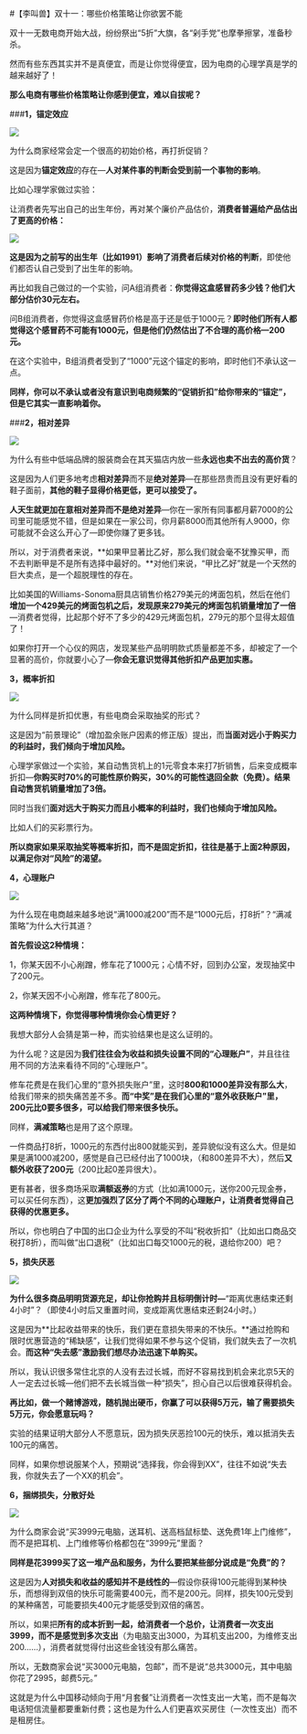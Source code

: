 #【李叫兽】双十一：哪些价格策略让你欲罢不能

双十一无数电商开始大战，纷纷祭出“5折”大旗，各“剁手党”也摩拳擦掌，准备秒杀。

然而有些东西其实并不是真便宜，而是让你觉得便宜，因为电商的心理学真是学的越来越好了！

**那么电商有哪些价格策略让你感到便宜，难以自拔呢？**

###**1，锚定效应**

![](http://mmbiz.qpic.cn/mmbiz/As7mscS0UOAjCTdTayg8hPghHib8zJPfIcr4UpCrwgOMdIubnBkxic9hXNtF1EFiaNDsPmQq6WxtNIN5QV6AWRx9g/640?tp=webp&wxfrom=5&wx_lazy=1)

为什么商家经常会定一个很高的初始价格，再打折促销？

这是因为**锚定效应**的存在—**人对某件事的判断会受到前一个事物的影响**。

比如心理学家做过实验：

让消费者先写出自己的出生年份，再对某个廉价产品估价，**消费者普遍给产品估出了更高的价格：**

![](http://mmbiz.qpic.cn/mmbiz/As7mscS0UOAjCTdTayg8hPghHib8zJPfIotfrtvLCE0doU6pXQuhXt515pMYMDazFSRCEh3KpbBm3vCcpo6ySCA/640?tp=webp&wxfrom=5&wx_lazy=1)

**这是因为之前写的出生年（比如1991）影响了消费者后续对价格的判断**，即使他们都否认自己受到了出生年的影响。

再比如我自己做过的一个实验，问A组消费者：**你觉得这盒感冒药多少钱？他们大部分估价30元左右。**

问B组消费者，你觉得这盒感冒药价格是高于还是低于1000元？**即时他们所有人都觉得这个感冒药不可能有1000元，但是他们仍然估出了不合理的高价格—200元。**

在这个实验中，B组消费者受到了“1000”元这个锚定的影响，即时他们不承认这一点。

**同样，你可以不承认或者没有意识到电商频繁的“促销折扣”给你带来的“锚定”，但是它其实一直影响着你。**

###**2，相对差异**

**![](http://mmbiz.qpic.cn/mmbiz/As7mscS0UOAjCTdTayg8hPghHib8zJPfIM7Iib1sMNiceF3yO8icn5sTHva8ib5x10GDhOeabic0wteN6URY0HiblicI0w/640?tp=webp&wxfrom=5&wx_lazy=1)**

为什么有些中低端品牌的服装商会在其天猫店内放一些**永远也卖不出去的高价货**？

这是因为人们更多地考虑**相对差异**而不是**绝对差异**—在那些昂贵而且没有更好看的鞋子面前，**其他的鞋子显得价格更低，更可以接受了。**

**人天生就更加在意相对差异而不是绝对差异**—你在一家所有同事都月薪7000的公司里可能感觉不错，但是如果在一家公司，你月薪8000而其他所有人9000，你可能就不会这么开心了—即使你赚了更多钱。

所以，对于消费者来说，**如果甲显著比乙好，那么我们就会毫不犹豫买甲，而不去判断甲是不是所有选择中最好的。**对他们来说，“甲比乙好”就是一个天然的巨大卖点，是一个超脱理性的存在。

比如美国的Williams-Sonoma厨具店销售价格279美元的烤面包机，然后在他们**增加一个429美元的烤面包机之后，发现原来279美元的烤面包机销量增加了一倍**—消费者觉得，比起那个好不了多少的429元烤面包机，279元的那个显得太超值了！

如果你打开一个心仪的网店，发现某些产品明明款式质量都差不多，却被定了一个显著的高价，你就要小心了—**你会无意识觉得其他折扣产品更加实惠。**

**3，概率折扣**

![](http://mmbiz.qpic.cn/mmbiz/As7mscS0UOAjCTdTayg8hPghHib8zJPfIIbRw3JOc8jlibUrngHADtrkic01zlm8HyppwCVfsD6MAys0jHE8L9bTA/640?tp=webp&wxfrom=5&wx_lazy=1)

为什么同样是折扣优惠，有些电商会采取抽奖的形式？

这是因为“前景理论”（增加盈余账户因素的修正版）提出，而**当面对远小于购买力的利益时，我们倾向于增加风险。**

心理学家做过一个实验，某自动售货机上的1元零食本来打7折销售，后来变成概率折扣—**你购买时70%的可能性原价购买，30%的可能性退回全款（免费）。结果自动售货机销量增加了3倍。**

同时当我们**面对远大于购买力而且小概率的利益时，我们也倾向于增加风险。**

比如人们的买彩票行为。

**所以商家如果采取抽奖等概率折扣，而不是固定折扣，往往是基于上面2种原因，以满足你对“风险”的渴望。**

**4，心理账户**

![](http://mmbiz.qpic.cn/mmbiz/As7mscS0UOAjCTdTayg8hPghHib8zJPfIeUADF3T6Jq7sICyNpicIfUcN5IlpInUgTzwrGpCgBTqX0aibhhicAyKFw/640?tp=webp&wxfrom=5&wx_lazy=1)

为什么现在电商越来越多地说“满1000减200”而不是“1000元后，打8折”？“满减策略”为什么大行其道？

**首先假设这2种情境：**

1，你某天因不小心剐蹭，修车花了1000元；心情不好，回到办公室，发现抽奖中了200元。

2，你某天因不小心剐蹭，修车花了800元。

**这两种情境下，你觉得哪种情境你会心情更好？**

我想大部分人会猜是第一种，而实验结果也是这么证明的。

为什么呢？这是因为**我们往往会为收益和损失设置不同的“心理账户”**，并且往往用不同的方法来看待不同的“心理账户”。

修车花费是在我们心里的“意外损失账户”里，这时**800和1000差异没有那么大**，给我们带来的损失痛苦差不多。**而“中奖”是在我们心里的“意外收获账户”里，200元比0要多很多，可以给我们带来很多快乐。**

同样，**满减策略**也是用了这个原理。

一件商品打8折，1000元的东西付出800就能买到，差异貌似没有这么大。但是如果是满1000减200，感觉是自己已经付出了1000块，（和800差异不大），然后**又额外收获了200元**（200比起0差异很大）。

更有甚者，很多商场采取**满额返券**的方式（比如满1000元，送你200元现金券，可以买任何东西），这**更加强烈了区分了两个不同的心理账户，让消费者觉得自己获得的优惠更多。**

所以，你也明白了中国的出口企业为什么享受的不叫“税收折扣”（比如出口商品交税打8折），而叫做“出口退税”（比如出口每交1000元的税，退给你200）吧？

**5，损失厌恶**

**![](http://mmbiz.qpic.cn/mmbiz/As7mscS0UOAjCTdTayg8hPghHib8zJPfIMObMKOHkMYWznibxvXu8yrWJKicfSsnkP4yVsLHIkN06sCAVicPvMswPA/640?tp=webp&wxfrom=5&wx_lazy=1)**

**为什么很多商品明明货源充足，却让你抢购并且标明倒计时—**“距离优惠结束还剩4小时”？（即使4小时后又重置时间，变成距离优惠结束还剩24小时。）

这是因为**比起收益带来的快乐，我们更在意损失带来的不快乐。**通过抢购和限时优惠营造的“稀缺感”，让我们觉得如果不参与这个促销，我们就失去了一次机会。**而这种“失去感”激励我们想尽办法迅速下单购买。**

所以，我认识很多常住北京的人没有去过长城，而好不容易找到机会来北京5天的人一定去过长城—他们把不去长城当做一种“损失”，担心自己以后很难获得机会。

**再比如，做一个赌博游戏，随机抛出硬币，你赢了可以获得5万元，输了需要损失5万元，你会愿意玩吗？**

实验的结果证明大部分人不愿意玩，因为损失厌恶捡100元的快乐，难以抵消失去100元的痛苦。

同样，如果你想说服某个人，预期说“选择我，你会得到XX”，往往不如说“失去我，你就失去了一个XX的机会”。

**6，捆绑损失，分散好处**

**![](http://mmbiz.qpic.cn/mmbiz/As7mscS0UOAjCTdTayg8hPghHib8zJPfIXBlzq6Ctljsbhwh256Zdia7A5qfCEIfLHeUkr3LZHDEEib5hk1lrvSiaQ/640?tp=webp&wxfrom=5&wx_lazy=1)**

为什么商家会说“买3999元电脑，送耳机、送高档鼠标垫、送免费1年上门维修”，而不是把耳机、上门维修等价格都包在“3999元”里面？

**同样是花3999买了这一堆产品和服务，为什么要把某些部分说成是“免费”的？**

这是因为**人对损失和收益的感知并不是线性的**—假设你获得100元能得到某种快乐，而想得到双倍的快乐可能需要400元，而不是200元。同样，损失100元受到的某种痛苦，可能要损失400元才能感受到双倍的痛苦。

所以，如果把**所有的成本折到一起，给消费者一个总价，让消费者一次支出3999，而不是感觉到多次支出**（为电脑支出3000，为耳机支出200，为维修支出200……），消费者就觉得付出这些金钱没有那么痛苦。

所以，无数商家会说“买3000元电脑，包邮”，而不是说“总共3000元，其中电脑你花了2995，邮费5元。”

这就是为什么中国移动倾向于用“月套餐”让消费者一次性支出一大笔，而不是每次电话短信流量都要重新付费；这也是为什么人们更喜欢买房住（一次性支出）而不是租房住。